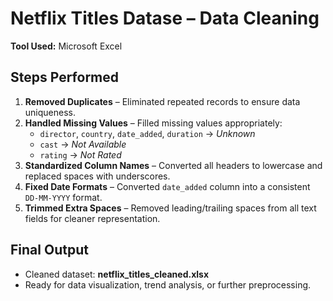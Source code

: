 
# Netflix Titles Datase – Data Cleaning 
  
**Tool Used:** Microsoft Excel


## Steps Performed
1. **Removed Duplicates** – Eliminated repeated records to ensure data uniqueness.  
2. **Handled Missing Values** – Filled missing values appropriately:  
   - `director`, `country`, `date_added`, `duration` → *Unknown*  
   - `cast` → *Not Available*  
   - `rating` → *Not Rated*  
3. **Standardized Column Names** – Converted all headers to lowercase and replaced spaces with underscores.  
4. **Fixed Date Formats** – Converted `date_added` column into a consistent `DD-MM-YYYY` format.  
5. **Trimmed Extra Spaces** – Removed leading/trailing spaces from all text fields for cleaner representation.

## Final Output
- Cleaned dataset: **netflix_titles_cleaned.xlsx**  
- Ready for data visualization, trend analysis, or further preprocessing.

